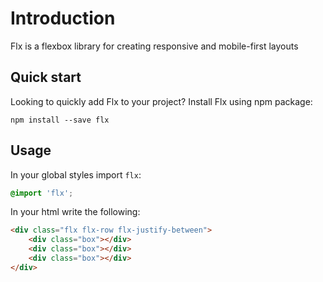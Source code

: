 # Introduction
Flx is a flexbox library for creating responsive and mobile-first layouts

## Quick start
Looking to quickly add Flx to your project?
Install Flx using npm package:

``npm install --save flx``

## Usage
In your global styles import ``flx``:
```css
@import 'flx';
```
In your html write the following:
```html
<div class="flx flx-row flx-justify-between">
    <div class="box"></div>
    <div class="box"></div>
    <div class="box"></div>
</div>
```
